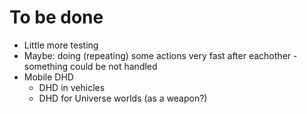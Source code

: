 # To be done

- Little more testing
- Maybe: doing (repeating) some actions very fast after eachother - something could be not handled
- Mobile DHD
    - DHD in vehicles
    - DHD for Universe worlds (as a weapon?)